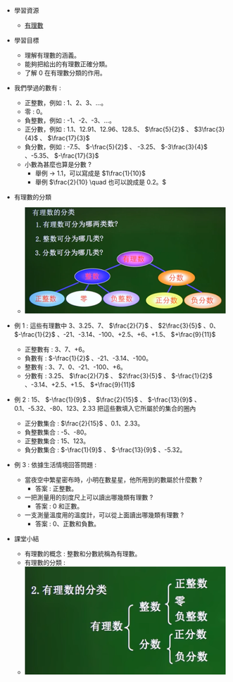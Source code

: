 - 學習資源
  - [有理數](https://www.bilibili.com/video/BV114411Q7Y4?p=2&vd_source=dd97ccca0358cc54d2813737943d2b54 "有理數")

- 學習目標
  - 理解有理數的涵義。
  - 能夠把給出的有理數正確分類。
  - 了解 0 在有理數分類的作用。

- 我們學過的數有 :
  - 正整數，例如 : 1、2、3、...。
  - 零 : 0。
  - 負整數，例如 : -1、-2、-3、...。
  - 正分數，例如 : 1.1、12.91、12.96、128.5、 $\frac{5}{2}$ 、 $3\frac{3}{4}$ 、 $\frac{17}{3}$
  - 負分數，例如 : -7.5、 $-\frac{5}{2}$ 、 -3.25、 $-3\frac{3}{4}$ 、-5.35、 $-\frac{17}{3}$
  - 小數為甚麼也算是分數 ?
    - 舉例 $\to$ 1.1，可以寫成是 $1\frac{1}{10}$
    - 舉例 $\frac{2}{10} \quad 也可以說成是 0.2。$

- 有理數的分類
  - ![有理數圖1](https://github.com/aquariusCCA/mathematics/blob/main/%E5%88%9D%E4%B8%80%E6%95%B8%E5%AD%B8/images/%E6%9C%89%E7%90%86%E6%95%B8%E5%9C%961.png?raw=true "有理數圖1")

- 例 1 : 這些有理數中 3、3.25、7、 $\frac{2}{7}$ 、 $2\frac{3}{5}$ 、0、 $-\frac{1}{2}$ 、-21、-3.14、-100、+2.5、+6、+1.5、 $+\frac{9}{11}$
  - 正整數有 : 3、7、+6。
  - 負數有 : $-\frac{1}{2}$ 、-21、-3.14、-100。
  - 整數有 : 3、7、0、-21、-100、+6。
  - 分數有 : 3.25、 $\frac{2}{7}$ 、 $2\frac{3}{5}$ 、 $-\frac{1}{2}$ 、-3.14、+2.5、+1.5、 $+\frac{9}{11}$

- 例 2 : 15、 $-\frac{1}{9}$ 、 $\frac{2}{15}$ 、 $-\frac{13}{9}$ 、0.1、-5.32、-80、123、2.33 把這些數填入它所屬於的集合的圈內
  - 正分數集合 : $\frac{2}{15}$ 、0.1、2.33。
  - 負整數集合 : -5、-80。
  - 正整數集合 : 15、123。
  - 負分數集合 : $-\frac{1}{9}$ 、 $-\frac{13}{9}$ 、-5.32。

- 例 3 : 依據生活情境回答問題 :
  - 當夜空中繁星密布時，小明在數星星，他所用到的數屬於什麼數 ?
    - 答案 : 正整數。
  - 一把測量用的刻度尺上可以讀出哪幾類有理數 ?
    - 答案 : 0 和正數。
  - 一支測量溫度用的溫度計，可以從上面讀出哪幾類有理數 ?
    - 答案 : 0、正數和負數。

- 課堂小結
  - 有理數的概念 : 整數和分數統稱為有理數。
  - 有理數的分類 : 
  - ![有理數圖2](https://github.com/aquariusCCA/mathematics/blob/main/%E5%88%9D%E4%B8%80%E6%95%B8%E5%AD%B8/images/%E6%9C%89%E7%90%86%E6%95%B8%E5%9C%962.png?raw=true "有理數圖2")
